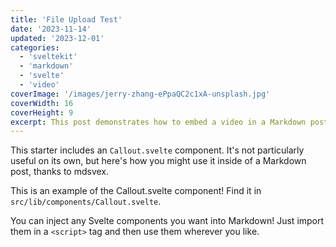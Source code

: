 ```yaml
---
title: 'File Upload Test'
date: '2023-11-14'
updated: '2023-12-01'
categories:
  - 'sveltekit'
  - 'markdown'
  - 'svelte'
  - 'video'
coverImage: '/images/jerry-zhang-ePpaQC2c1xA-unsplash.jpg'
coverWidth: 16
coverHeight: 9
excerpt: This post demonstrates how to embed a video in a Markdown post.
---
```


<script>
	import Callout from '$lib/components/Callout.svelte';
    import VideoEmbed from '$lib/components/VideoEmbed.svelte'

    // video source
    let source="https://www.youtube.com/embed/KCobwAt7UA0?si=5inIyqp8AtWkFoNC"
</script>

This starter includes an `Callout.svelte` component. It's not particularly useful on its own, but here's how you might use it inside of a Markdown post, thanks to mdsvex.

<Callout>
This is an example of the Callout.svelte component! Find it in <code>src/lib/components/Callout.svelte</code>.
</Callout>

You can inject any Svelte components you want into Markdown! Just import them in a `<script>` tag and then use them wherever you like.


<VideoEmbed src={source} width={900} />


